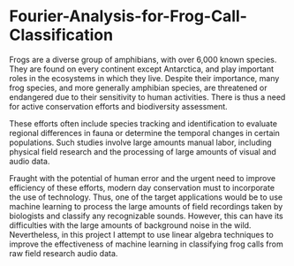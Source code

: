 # Fourier-Analysis-for-Frog-Call-Classification

Frogs are a diverse group of amphibians, with over 6,000 known species. They are found on
every continent except Antarctica, and play important roles in the ecosystems in which they live.
Despite their importance, many frog species, and more generally amphibian species, are threatened or
endangered due to their sensitivity to human activities. There is thus a need for active conservation
efforts and biodiversity assessment. 

These efforts often include species tracking and identification to evaluate regional differences in
fauna or determine the temporal changes in certain populations. Such studies involve large amounts
manual labor, including physical field research and the processing of large amounts of visual and audio
data.

Fraught with the potential of human error and the urgent need to improve efficiency of these
efforts, modern day conservation must to incorporate the use of technology. Thus, one of the target
applications would be to use machine learning to process the large amounts of field recordings taken
by biologists and classify any recognizable sounds. However, this can have its difficulties with the
large amounts of background noise in the wild. Nevertheless, in this project I attempt to use linear
algebra techniques to improve the effectiveness of machine learning in classifying frog calls from raw
field research audio data.
